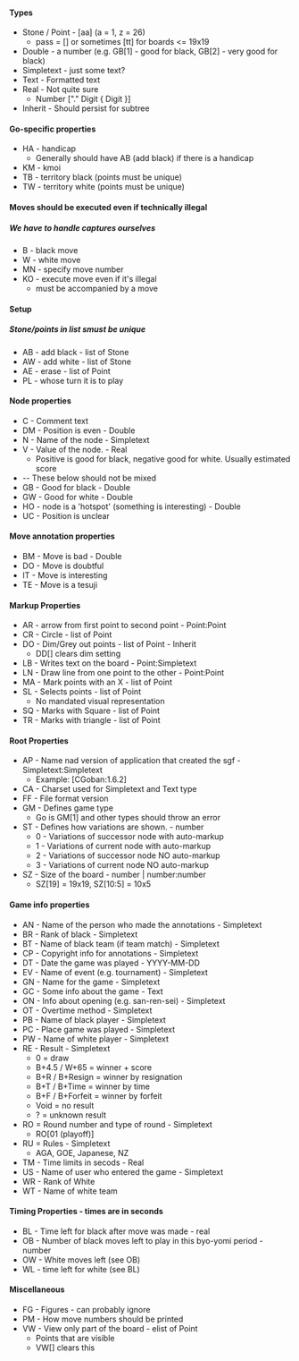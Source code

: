 #### Types
* Stone / Point - [aa] (a = 1, z = 26)
  * pass = [] or sometimes [tt] for boards <= 19x19
* Double - a number (e.g. GB[1] - good for black, GB[2] - very good for black)
* Simpletext - just some text?
* Text - Formatted text
* Real - Not quite sure
  * Number ["." Digit { Digit }]
* Inherit - Should persist for subtree

#### Go-specific properties
* HA - handicap
  * Generally should have AB (add black) if there is a handicap
* KM - kmoi
* TB - territory black (points must be unique)
* TW - territory white (points must be unique)

#### Moves should be executed even if technically illegal
##### We have to handle captures ourselves
* B - black move
* W - white move
* MN - specify move number
* KO - execute move even if it's illegal
  * must be accompanied by a move

#### Setup
##### Stone/points in list smust be unique
* AB - add black - list of Stone
* AW - add white - list of Stone
* AE - erase - list of Point
* PL - whose turn it is to play

#### Node properties
* C - Comment text
* DM - Position is even - Double
* N - Name of the node - Simpletext
* V - Value of the node. - Real
  * Positive is good for black, negative good for white. Usually estimated score
* -- These below should not be mixed
* GB - Good for black - Double
* GW - Good for white - Double
* HO - node is a 'hotspot' (something is interesting) - Double
* UC - Position is unclear

#### Move annotation properties
* BM - Move is bad - Double
* DO - Move is doubtful
* IT - Move is interesting
* TE - Move is a tesuji

#### Markup Properties
* AR - arrow from first point to second point - Point:Point
* CR - Circle - list of Point
* DO - Dim/Grey out points - list of Point - Inherit
  * DD[] clears dim setting
* LB - Writes text on the board - Point:Simpletext
* LN - Draw line from one point to the other - Point:Point
* MA - Mark points with an X - list of Point
* SL - Selects points - list of Point
  * No mandated visual representation
* SQ - Marks with Square - list of Point
* TR - Marks with triangle - list of Point

#### Root Properties
* AP - Name nad version of application that created the sgf - Simpletext:Simpletext
  * Example: [CGoban:1.6.2]
* CA - Charset used for Simpletext and Text type
* FF - File format version
* GM - Defines game type
  * Go is GM[1] and other types should throw an error
* ST - Defines how variations are shown. - number
  * 0 - Variations of successor node with auto-markup
  * 1 - Variations of current node with auto-markup
  * 2 - Variations of successor node NO auto-markup
  * 3 - Variations of current node NO auto-markup
* SZ - Size of the board - number | number:number
  * SZ[19] = 19x19, SZ[10:5] = 10x5

#### Game info properties
* AN - Name of the person who made the annotations - Simpletext
* BR - Rank of black - Simpletext
* BT - Name of black team (if team match) - Simpletext
* CP - Copyright info for annotations - Simpletext
* DT - Date the game was played - YYYY-MM-DD
* EV - Name of event (e.g. tournament) - Simpletext
* GN - Name for the game - Simpletext
* GC - Some info about the game - Text
* ON - Info about opening (e.g. san-ren-sei) - Simpletext
* OT - Overtime method - Simpletext
* PB - Name of black player - Simpletext
* PC - Place game was played - Simpletext
* PW - Name of white player - Simpletext
* RE - Result - Simpletext
  * 0 = draw
  * B+4.5 / W+65 = winner + score
  * B+R / B+Resign = winner by resignation
  * B+T / B+Time = winner by time
  * B+F / B+Forfeit = winner by forfeit
  * Void = no result
  * ? = unknown result
* RO = Round number and type of round - Simpletext
  * RO[01 (playoff)]
* RU = Rules - Simpletext
  * AGA, GOE, Japanese, NZ
* TM - Time limits in secods - Real
* US - Name of user who entered the game - Simpletext
* WR - Rank of White
* WT - Name of white team

#### Timing Properties - times are in seconds
* BL - Time left for black after move was made - real
* OB - Number of black moves left to play in this byo-yomi period - number
* OW - White moves left (see OB)
* WL - time left for white (see BL)

#### Miscellaneous
* FG - Figures - can probably ignore
* PM - How move numbers should be printed
* VW - View only part of the board - elist of Point
  * Points that are visible
  * VW[] clears this